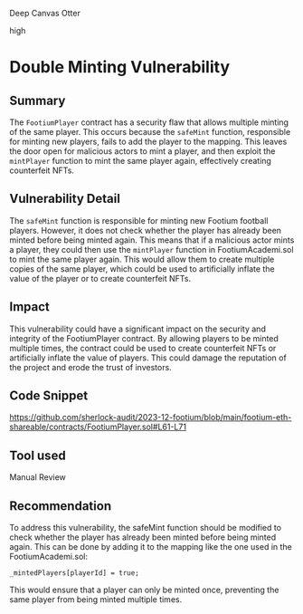 Deep Canvas Otter

high

# Double Minting Vulnerability

## Summary
The `FootiumPlayer` contract has a security flaw that allows multiple minting of the same player. This occurs because the `safeMint` function, responsible for minting new players, fails to add the player to the mapping. This leaves the door open for malicious actors to mint a player, and then exploit the `mintPlayer` function to mint the same player again, effectively creating counterfeit NFTs.
## Vulnerability Detail
The `safeMint` function is responsible for minting new Footium football players. However, it does not check whether the player has already been minted before being minted again. This means that if a malicious actor mints a player, they could then use the `mintPlayer` function in FootiumAcademi.sol to mint the same player again. This would allow them to create multiple copies of the same player, which could be used to artificially inflate the value of the player or to create counterfeit NFTs.
## Impact
This vulnerability could have a significant impact on the security and integrity of the FootiumPlayer contract. By allowing players to be minted multiple times, the contract could be used to create counterfeit NFTs or artificially inflate the value of players. This could damage the reputation of the project and erode the trust of investors.
## Code Snippet
https://github.com/sherlock-audit/2023-12-footium/blob/main/footium-eth-shareable/contracts/FootiumPlayer.sol#L61-L71
## Tool used

Manual Review

## Recommendation
To address this vulnerability, the safeMint function should be modified to check whether the player has already been minted before being minted again. This can be done by adding it to the mapping like the one used in the FootiumAcademi.sol:
```solidity
_mintedPlayers[playerId] = true;
```
This would ensure that a player can only be minted once, preventing the same player from being minted multiple times.
